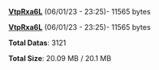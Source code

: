 [**VtpRxa6L**](/data/VtpRxa6L.txt) (06/01/23 - 23:25)- 11565 bytes

[**VtpRxa6L**](/data/VtpRxa6L.txt) (06/01/23 - 23:25)- 11565 bytes

**Total Datas**: 3121

**Total Size**: 20.09 MB / 20.1 MB